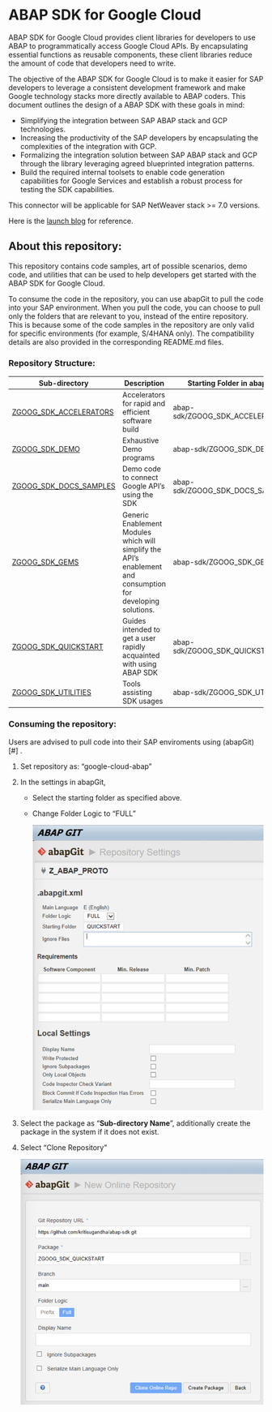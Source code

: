 # ABAP SDK for Google Cloud 

ABAP SDK for Google Cloud provides client libraries for developers to use ABAP to programmatically access Google Cloud APIs. By encapsulating essential functions as reusable components, these client libraries reduce the amount of code that developers need to write.

The objective of the ABAP SDK for Google Cloud is to make it easier for SAP developers to leverage a consistent development framework and make Google technology stacks more directly available to ABAP coders.  This document outlines the design of a ABAP SDK with these goals in mind: 
* Simplifying the integration between SAP ABAP stack and GCP technologies.
* Increasing the productivity of the SAP developers by encapsulating the complexities of the integration with GCP.
* Formalizing the integration solution between SAP ABAP stack and GCP through the library leveraging agreed blueprinted integration patterns.
* Build the required internal toolsets to enable code generation capabilities for Google Services and establish a robust process for testing the SDK capabilities.

This connector will be applicable for SAP NetWeaver stack >= 7.0 versions.

Here is the [launch blog](https://cloud.google.com/blog/products/sap-google-cloud/new-abap-sdk-for-google-cloud-enables-sap-extensions) for reference. 

## About this repository:

This repository contains code samples, art of possible scenarios, demo code, and utilities that can be used to help developers get started with the ABAP SDK for Google Cloud.

To consume the code in the repository, you can use abapGit to pull the code into your SAP environment. When you pull the code, you can choose to pull only the folders that are relevant to you, instead of the entire repository. This is because some of the code samples in the repository are only valid for specific environments (for example, S/4HANA only). The compatibility details are also provided in the corresponding README.md files.

### Repository Structure: 
| Sub-directory             | Description   | Starting Folder in abapGit |
| ------------------------- |---------------| ------------- |
| [ZGOOG_SDK_ACCELERATORS](ZGOOG_SDK_ACCELERATORS) | Accelerators for rapid and efficient software build |abap-sdk/ZGOOG_SDK_ACCELERATORS
| [ZGOOG_SDK_DEMO](ZGOOG_SDK_DEMO) | Exhaustive Demo programs | abap-sdk/ZGOOG_SDK_DEMO
| [ZGOOG_SDK_DOCS_SAMPLES](ZGOOG_SDK_DOCS_SAMPLES) | Demo code to connect Google API’s using the SDK | abap-sdk/ZGOOG_SDK_DOCS_SAMPLES
| [ZGOOG_SDK_GEMS](ZGOOG_SDK_GEMS) | Generic Enablement Modules which will simplify the API’s enablement and consumption for developing solutions. | abap-sdk/ZGOOG_SDK_GEMS
| [ZGOOG_SDK_QUICKSTART](ZGOOG_SDK_QUICKSTART) | Guides intended to get a user rapidly acquainted with using ABAP SDK | abap-sdk/ZGOOG_SDK_QUICKSTART
| [ZGOOG_SDK_UTILITIES](ZGOOG_SDK_UTILITIES) | Tools assisting SDK usages | abap-sdk/ZGOOG_SDK_UTILITIES

### Consuming the repository: 

Users are advised to pull code into their SAP enviroments using (abapGit)[#] . 
1. Set repository as: “google-cloud-abap”
2. In the settings in abapGit, 
   * Select the starting folder as specified above.
   * Change Folder Logic to “FULL”

        ![Alt text](images/img-abapgit-settings.png)

3. Select the package as “**Sub-directory Name**”, additionally create the package in the system if it does not exist.
4. Select “Clone Repository”

   ![Alt text](images/img-abapgit-clone-repo.png)



